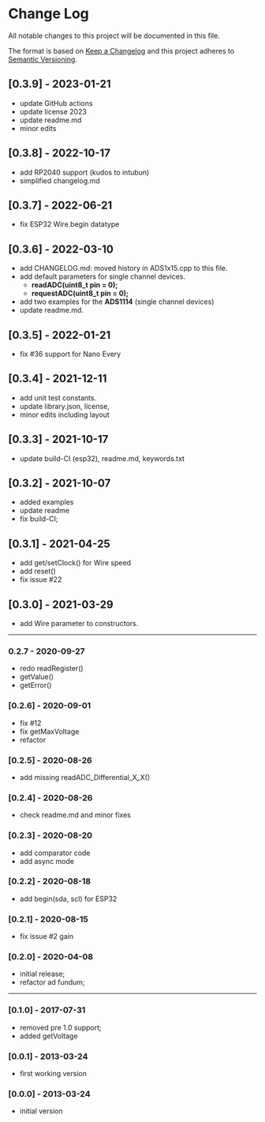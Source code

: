 # Change Log
All notable changes to this project will be documented in this file.

The format is based on [Keep a Changelog](http://keepachangelog.com/)
and this project adheres to [Semantic Versioning](http://semver.org/).


## [0.3.9] - 2023-01-21
- update GitHub actions
- update license 2023
- update readme.md
- minor edits


## [0.3.8] - 2022-10-17
- add RP2040 support (kudos to intubun)
- simplified changelog.md

## [0.3.7] - 2022-06-21
- fix ESP32 Wire.begin datatype

## [0.3.6] - 2022-03-10

- add CHANGELOG.md: moved history in ADS1x15.cpp to this file.
- add default parameters for single channel devices.
  - **readADC(uint8_t pin = 0);**
  - **requestADC(uint8_t pin = 0);**
- add two examples for the **ADS1114** (single channel devices)
- update readme.md.

## [0.3.5] - 2022-01-21
- fix #36 support for Nano Every

## [0.3.4] - 2021-12-11
- add unit test constants.
- update library.json, license,
- minor edits including layout

## [0.3.3] - 2021-10-17
- update build-CI (esp32), readme.md, keywords.txt

## [0.3.2] - 2021-10-07
- added examples
- update readme
- fix build-CI;

## [0.3.1] - 2021-04-25
- add get/setClock() for Wire speed
- add reset()
- fix issue #22

## [0.3.0] - 2021-03-29
- add Wire parameter to constructors.

----

### 0.2.7  - 2020-09-27
- redo readRegister()
- getValue()
- getError()

### [0.2.6] - 2020-09-01
- fix #12
- fix getMaxVoltage
- refactor

### [0.2.5] - 2020-08-26
- add missing readADC_Differential_X_X()

### [0.2.4] - 2020-08-26
- check readme.md and minor fixes

### [0.2.3] - 2020-08-20
- add comparator code
- add async mode

### [0.2.2] - 2020-08-18
- add begin(sda, scl) for ESP32

### [0.2.1] - 2020-08-15
- fix issue #2 gain

### [0.2.0] - 2020-04-08
- initial release;
- refactor ad fundum;

----

### [0.1.0] - 2017-07-31
- removed pre 1.0 support;
- added getVoltage

### [0.0.1] - 2013-03-24
- first working version

### [0.0.0] - 2013-03-24
- initial version



